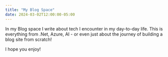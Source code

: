 ```yaml
---
title: "My Blog Space"
date: 2024-03-02T12:00:00-05:00
---
```


In my Blog space I write about tech I encounter in my day-to-day life.
This is everything from .Net, Azure, AI - or even just about the journey of building a blog site from scratch!

I hope you enjoy!
